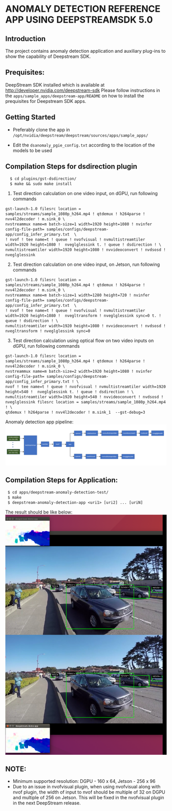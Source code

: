 # ANOMALY DETECTION REFERENCE APP USING DEEPSTREAMSDK 5.0

## Introduction
The project contains anomaly detection application and auxiliary plug-ins to show the
capability of Deepstream SDK.

## Prequisites:
DeepStream SDK installed which is available at  http://developer.nvidia.com/deepstream-sdk
Please follow instructions in the `apps/sample_apps/deepstream-app/README` on how
to install the prequisites for Deepstream SDK apps.

## Getting Started

- Preferably clone the app in
  `/opt/nvidia/deepstream/deepstream/sources/apps/sample_apps/`

- Edit the `dsanomaly_pgie_config.txt` according to the location of the models to be used


## Compilation Steps for dsdirection plugin
```
  $ cd plugins/gst-dsdirection/
  $ make && sudo make install
```

1. Test direction calculation on one video input, on dGPU, run following commands
```
gst-launch-1.0 filesrc location = samples/streams/sample_1080p_h264.mp4 ! qtdemux ! h264parse ! nvv4l2decoder ! m.sink_0 \
nvstreammux name=m batch-size=1 width=1920 height=1080 ! nvinfer config-file-path= samples/configs/deepstream-app/config_infer_primary.txt  \
! nvof ! tee name=t ! queue ! nvofvisual ! nvmultistreamtiler width=1920 height=1080 !  nveglglessink t. ! queue ! dsdirection ! \
nvmultistreamtiler width=1920 height=1080 ! nvvideoconvert ! nvdsosd ! nveglglessink
```
2. Test direction calculation on one video input, on Jetson, run following commands
```
gst-launch-1.0 filesrc location = samples/streams/sample_1080p_h264.mp4 ! qtdemux ! h264parse ! nvv4l2decoder ! m.sink_0 \
nvstreammux name=m batch-size=1 width=1280 height=720 ! nvinfer config-file-path= samples/configs/deepstream-app/config_infer_primary.txt  \
! nvof ! tee name=t ! queue ! nvofvisual ! nvmultistreamtiler width=1920 height=1080 !  nvegltransform ! nveglglessink sync=0 t. ! queue ! dsdirection ! \
nvmultistreamtiler width=1920 height=1080 ! nvvideoconvert ! nvdsosd ! nvegltransform ! nveglglessink sync=0
```

3. Test direction calculation using optical flow on two video inputs on dGPU, run following commands
```
gst-launch-1.0 filesrc location = samples/streams/sample_1080p_h264.mp4 ! qtdemux ! h264parse ! nvv4l2decoder ! m.sink_0 \
nvstreammux name=m batch-size=2 width=1920 height=1080 ! nvinfer config-file-path= samples/configs/deepstream-app/config_infer_primary.txt ! \
nvof ! tee name=t ! queue ! nvofvisual ! nvmultistreamtiler width=1920 height=540 !  nveglglessink t. ! queue ! dsdirection ! \
nvmultistreamtiler width=1920 height=540 ! nvvideoconvert ! nvdsosd ! nveglglessink filesrc location = samples/streams/sample_1080p_h264.mp4 ! \
qtdemux ! h264parse ! nvv4l2decoder ! m.sink_1  --gst-debug=3

```
Anomaly detection app pipeline:
![DS Anomaly Detection Pipeline](.dsdirection_pipeline.png)

## Compilation Steps for Application:
```
 $ cd apps/deepstream-anomaly-detection-test/
 $ make
 $ deepstream-anomaly-detection-app <uri1> [uri2] ... [uriN]
```
  The result should be like below:
  ![DS Anomaly Detection Screenshot](.opticalflow.png)

## NOTE:
- Minimum supported resolution: DGPU - 160 x 64, Jetson - 256 x 96
- Due to an issue in nvofvisual plugin, when using nvofvisual along with nvof
  plugin, the width of input to nvof should be multiple of 32 on DGPU and multiple
  of 256 on Jetson. This will be fixed in the nvofvisual plugin in the next DeepStream
  release.
